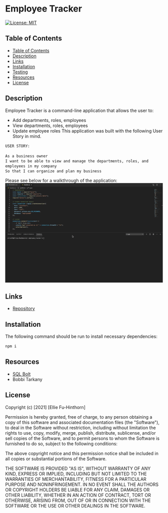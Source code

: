 # Employee Tracker
[![License: MIT](https://img.shields.io/badge/License-MIT-yellow.svg)](https://opensource.org/licenses/MIT)

## Table of Contents
  - [Table of Contents](#table-of-contents)
  - [Description](#description)
  - [Links](#links)
  - [Installation](#installation)
  - [Testing](#testing)
  - [Resources](#resources)
  - [License](#license)

## Description

Employee Tracker is a command-line application that allows the user to: 
  * Add departments, roles, employees
  * View departments, roles, employees
  * Update employee roles
This application was built with the following User Story in mind. 

```
USER STORY:

As a business owner
I want to be able to view and manage the departments, roles, and employees in my company
So that I can organize and plan my business

```

Please see below for a walkthrough of the application:
![Image](assets/walkthrough.gif)

## Links
- [Repository](https://github.com/elliefh/employee_tracker)

## Installation
The following command should be run to install necessary dependencies: 
```bash
npm i
```

## Resources 
- [SQL Bolt](https://sqlbolt.com/)
- Bobbi Tarkany

## License

Copyright (c) [2021] [Ellie Fu-Hinthorn]

Permission is hereby granted, free of charge, to any person obtaining a copy
of this software and associated documentation files (the "Software"), to deal
in the Software without restriction, including without limitation the rights
to use, copy, modify, merge, publish, distribute, sublicense, and/or sell
copies of the Software, and to permit persons to whom the Software is
furnished to do so, subject to the following conditions:

The above copyright notice and this permission notice shall be included in all
copies or substantial portions of the Software.

THE SOFTWARE IS PROVIDED "AS IS", WITHOUT WARRANTY OF ANY KIND, EXPRESS OR
IMPLIED, INCLUDING BUT NOT LIMITED TO THE WARRANTIES OF MERCHANTABILITY,
FITNESS FOR A PARTICULAR PURPOSE AND NONINFRINGEMENT. IN NO EVENT SHALL THE
AUTHORS OR COPYRIGHT HOLDERS BE LIABLE FOR ANY CLAIM, DAMAGES OR OTHER
LIABILITY, WHETHER IN AN ACTION OF CONTRACT, TORT OR OTHERWISE, ARISING FROM,
OUT OF OR IN CONNECTION WITH THE SOFTWARE OR THE USE OR OTHER DEALINGS IN THE
SOFTWARE.

